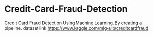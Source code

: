 # Credit-Card-Fraud-Detection
Credit Card Fraud Detection Using Machine Learning. By creating a pipeline.
dataset link https://www.kaggle.com/mlg-ulb/creditcardfraud
